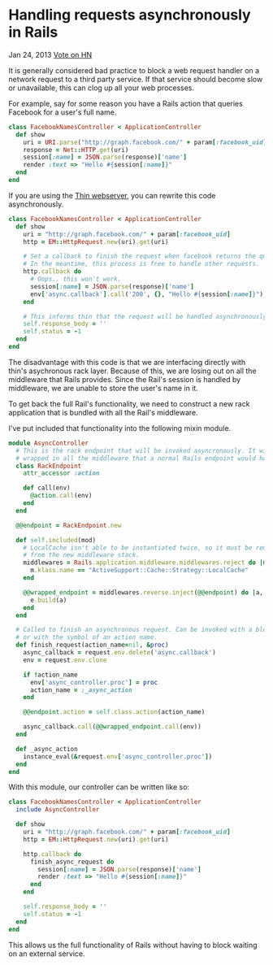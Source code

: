 # Handling requests asynchronously in Rails

<time datetime="2013-01-24" pubdate>Jan 24, 2013</time>
<a href="http://news.ycombinator.com/submit" class="hn-share-button">Vote on HN</a>

It is generally considered bad practice to block a web request handler on a
network request to a third party service. If that service should become slow or
unavailable, this can clog up all your web processes.

For example, say for some reason you have a Rails action that queries Facebook
for a user's full name.

```ruby
class FacebookNamesController < ApplicationController
  def show
    uri = URI.parse("http://graph.facebook.com/" + param[:facebook_uid])
    response = Net::HTTP.get(uri)
    session[:name] = JSON.parse(response)['name']
    render :text => "Hello #{session[:name]}"
  end
end
```

If you are using the [Thin webserver](http://code.macournoyer.com/thin/), you can rewrite this code asynchronously.

```ruby
class FacebookNamesController < ApplicationController
  def show
    uri = "http://graph.facebook.com/" + param[:facebook_uid]
    http = EM::HttpRequest.new(uri).get(uri)

    # Set a callback to finish the request when facebook returns the query.
    # In the meantime, this process is free to handle other requests.
    http.callback do
      # Oops.. this won't work.
      session[:name] = JSON.parse(response)['name']
      env['async.callback'].call('200', {}, "Hello #{session[:name]}")
    end

    # This informs thin that the request will be handled asynchronously
    self.response_body = ''
    self.status = -1
  end
end
```

The disadvantage with this code is that we are interfacing directly with thin's
asychronous rack layer. Because of this, we are losing out on all the middleware
that Rails provides. Since the Rail's session is handled by middleware, we are
unable to store the user's name in it.

To get back the full Rail's functionality, we need to construct a new
rack application that is bundled with all the Rail's middleware.

I've put included that functionality into the following mixin module.

```ruby
module AsyncController
  # This is the rack endpoint that will be invoked asyncronously. It will be
  # wrapped in all the middleware that a normal Rails endpoint would have.
  class RackEndpoint
    attr_accessor :action

    def call(env)
      @action.call(env)
    end
  end

  @@endpoint = RackEndpoint.new

  def self.included(mod)
    # LocalCache isn't able to be instantiated twice, so it must be removed
    # from the new middleware stack.
    middlewares = Rails.application.middleware.middlewares.reject do |m|
      m.klass.name == "ActiveSupport::Cache::Strategy::LocalCache"
    end

    @@wrapped_endpoint = middlewares.reverse.inject(@@endpoint) do |a, e|
      e.build(a)
    end
  end

  # Called to finish an asynchronous request. Can be invoked with a block
  # or with the symbol of an action name.
  def finish_request(action_name=nil, &proc)
    async_callback = request.env.delete('async.callback')
    env = request.env.clone

    if !action_name
      env['async_controller.proc'] = proc
      action_name = :_async_action
    end

    @@endpoint.action = self.class.action(action_name)

    async_callback.call(@@wrapped_endpoint.call(env))
  end

  def _async_action
    instance_eval(&request.env['async_controller.proc'])
  end
end
```

With this module, our controller can be written like so:

```ruby
class FacebookNamesController < ApplicationController
  include AsyncController

  def show
    uri = "http://graph.facebook.com/" + param[:facebook_uid]
    http = EM::HttpRequest.new(uri).get(uri)

    http.callback do
      finish_async_request do
        session[:name] = JSON.parse(response)['name']
        render :text => "Hello #{session[:name]}"
      end
    end

    self.response_body = ''
    self.status = -1
  end
end
```

This allows us the full functionality of Rails without having to block waiting
on an external service.
